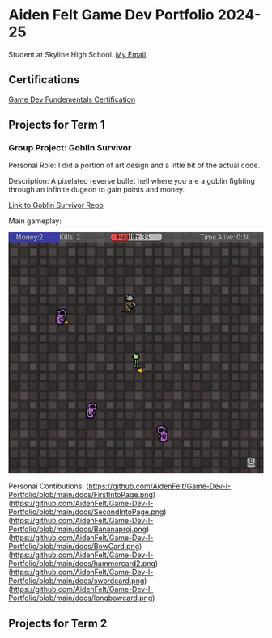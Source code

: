 # Aiden Felt Game Dev Portfolio 2024-25
Student at Skyline High School.
[My Email](mailto:aiden.m.felt@gmail.com)

## Certifications
[Game Dev Fundementals Certification](https://github.com/AidenFelt/Game-Dev-I-Portfolio/blob/main/docs/Aiden%20Felt_Game%20Development%20Fundamentals.pdf)
## Projects for Term 1
### Group Project: Goblin Survivor
Personal Role: I did a portion of art design and a little bit of the actual code.

 Description: A pixelated reverse bullet hell where you are a goblin fighting through an infinite dugeon to gain points and money.
 
 [Link to Goblin Survivor Repo](https://github.com/Masterpaul562/gamedevteam3)

 Main gameplay: 

 ![Goblin Survivor Gameplay](https://github.com/AidenFelt/Game-Dev-I-Portfolio/blob/main/docs/GoblinSurvivorGamplaySceeny.png)

 Personal Contibutions:
 (https://github.com/AidenFelt/Game-Dev-I-Portfolio/blob/main/docs/FirstIntoPage.png)
 (https://github.com/AidenFelt/Game-Dev-I-Portfolio/blob/main/docs/SecondIntoPage.png)
 (https://github.com/AidenFelt/Game-Dev-I-Portfolio/blob/main/docs/Bananaproj.png)
 (https://github.com/AidenFelt/Game-Dev-I-Portfolio/blob/main/docs/BowCard.png)
 (https://github.com/AidenFelt/Game-Dev-I-Portfolio/blob/main/docs/hammercard2.png)
 (https://github.com/AidenFelt/Game-Dev-I-Portfolio/blob/main/docs/swordcard.png)
 (https://github.com/AidenFelt/Game-Dev-I-Portfolio/blob/main/docs/longbowcard.png)

## Projects for Term 2

